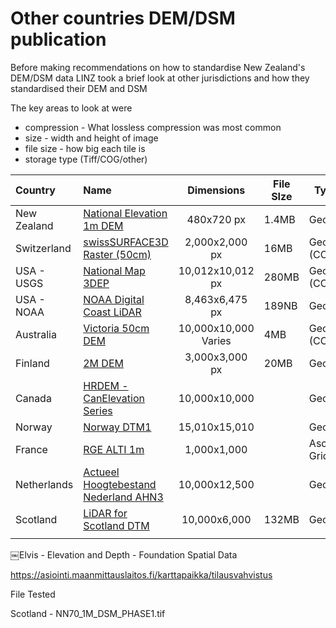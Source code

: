 # Other countries DEM/DSM publication

Before making recommendations on how to standardise New Zealand's DEM/DSM data LINZ took a brief look at other jurisdictions and how they standardised their DEM and DSM

The key areas to look at were

- compression - What lossless compression was most common
- size - width and height of image
- file size - how big each tile is
- storage type (Tiff/COG/other)

| Country     | Name                                                                                                         |       Dimensions        | File SIze | Type          | Compression      | DataType | Nodata  | CRS        | PixelIsPoint | Comments |
| :---------- | :----------------------------------------------------------------------------------------------------------- | :---------------------: | --------- | ------------- | ---------------- | -------- | ------- | ---------- | ------------ | -------- |
| New Zealand | [National Elevation 1m DEM](https://data.linz.govt.nz/group/national-elevation/data/)                        |       480x720 px        | 1.4MB     | GeoTiff       | LZW              | Float32  | -9999   | EPSG:2193  | Area/Point   |          |
| Switzerland | [swissSURFACE3D Raster (50cm)](https://www.swisstopo.admin.ch/en/geodata/height/surface3d-raster.html)       |     2,000x2,000 px      | 16MB      | GeoTiff (COG) | LZW              | Float32  | -9999   | EPSG:2056  | Area         |          |
| USA - USGS  | [National Map 3DEP](http://prd-tnm.s3.amazonaws.com/index.html?prefix=StagedProducts/Elevation/1m/Projects/) |    10,012x10,012 px     | 280MB     | GeoTiff (COG) | LZW (predictor3) | Float32  | -999999 | EPSG:26910 | Area         |          |
| USA - NOAA  | [NOAA Digital Coast LiDAR](https://coast.noaa.gov/dataviewer/#/lidar/search/)                                |     8,463x6,475 px      | 189NB     | GeoTiff       | LZW              | Float32  | -999999 | EPSG:2229  |              | In Feet  |
| Australia   | [Victoria 50cm DEM](https://elevation.fsdf.org.au/)                                                          | 10,000x10,000<br>Varies | 4MB       | GeoTiff (COG) | LZW              | Float32  | -9999   | EPSG:7855  |              |          |
| Finland     | [2M DEM](https://asiointi.maanmittauslaitos.fi/karttapaikka/tilausvahvistus)                                 |     3,000x3,000 px      | 20MB      | GeoTiff       | LZW              | Float32  | -9999   | EPSG:3067  |              |          |
| Canada      | [HRDEM - CanElevation Series](https://open.canada.ca/data/en/dataset/957782bf-847c-4644-a757-e383c0057995)   |      10,000x10,000      |           | GeoTiff       | LZW              | Float32  | -32767  | EPSG:2958  |              |          |
| Norway      | [Norway DTM1](https://hoydedata.no/LaserInnsyn2/)                                                            |      15,010x15,010      |           | GeoTiff       | LZW              |          |         |            |              |          |
| France      | [RGE ALTI 1m](https://geoservices.ign.fr/rgealti)                                                            |       1,000x1,000       |           | Ascii Grid    |                  |          |         |            |              |          |
| Netherlands | [Actueel Hoogtebestand Nederland AHN3](https://app.pdok.nl/rws/ahn3/download-page/)                          |      10,000x12,500      |           | GeoTiff       | RAW (Zipped)     |          | 3.4e+38 | EPSG:28992 |              |          |
| Scotland    | [LiDAR for Scotland DTM](https://remotesensingdata.gov.scot/data#/list)                                      |      10,000x6,000       | 132MB     | GeoTiff       | LZW              |          | -9999   | EPSG:27700 | Area         |          |
|             |                                                                                                              |                         |           |               |                  |          |         |            |              |          |

​￼Elvis - Elevation and Depth - Foundation Spatial Data

https://asiointi.maanmittauslaitos.fi/karttapaikka/tilausvahvistus

File Tested

Scotland - NN70_1M_DSM_PHASE1.tif
